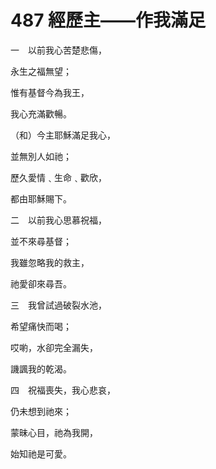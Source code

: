 # 487 經歷主——作我滿足

一　以前我心苦楚悲傷，

永生之福無望；

惟有基督今為我王，

我心充滿歡暢。

（和）今主耶穌滿足我心，

並無別人如祂；

歷久愛情﹑生命﹑歡欣，

都由耶穌賜下。

二　以前我心思慕祝福，

並不來尋基督；

我雖忽略我的救主，

祂愛卻來尋吾。

三　我曾試過破裂水池，

希望痛快而喝；

哎喲，水卻完全漏失，

譏諷我的乾渴。

四　祝福喪失，我心悲哀，

仍未想到祂來；

蒙昧心目，祂為我開，

始知祂是可愛。


